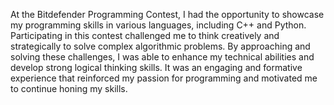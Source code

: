 At the Bitdefender Programming Contest, I had the opportunity to showcase my programming skills in various languages, including C++ and Python. Participating in this contest challenged me to think creatively and strategically to solve complex algorithmic problems. By approaching and solving these challenges, I was able to enhance my technical abilities and develop strong logical thinking skills. It was an engaging and formative experience that reinforced my passion for programming and motivated me to continue honing my skills.

